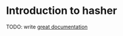 # Introduction to hasher

TODO: write [great documentation](http://jacobian.org/writing/what-to-write/)
